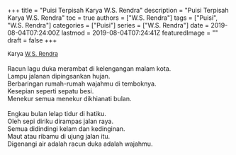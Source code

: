 +++
title = "Puisi Terpisah Karya W.S. Rendra"
description = "Puisi Terpisah Karya W.S. Rendra"
toc = true
authors = ["W.S. Rendra"]
tags = ["Puisi", "W.S. Rendra"]
categories = ["Puisi"]
series = ["W.S. Rendra"]
date = 2019-08-04T07:24:00Z
lastmod = 2019-08-04T07:24:41Z
featuredImage = ""
draft = false
+++

<div style="text-align: justify;">
<div style="font-size: small;">Karya <a href="/authors/w.s.-rendra/" target="_blank">W.S. Rendra</a></div><br />
Racun lagu duka merambat di kelengangan malam kota.<br />Lampu jalanan dipingsankan hujan.<br />Berbaringan rumah-rumah wajahmu di temboknya.<br />Kesepian seperti sepatu besi.<br />Menekur semua menekur dikhianati bulan.<br /><br />Engkau bulan lelap tidur di hatiku.<br />Oleh sepi diriku dirampas jalan raya.<br />Semua didindingi kelam dan kedinginan.<br />Maut atau ribamu di ujung jalan itu.<br />Digenangi air adalah racun duka adalah wajahmu.</div>
